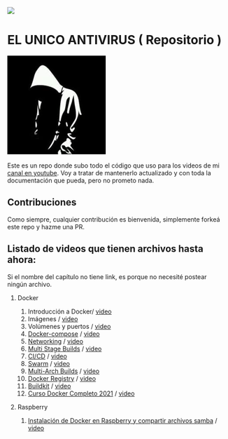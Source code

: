 

<a href="https://slack.peladonerd.com/"><img src="https://slack.peladonerd.com/badge.svg"></a>

# EL UNICO ANTIVIRUS ( Repositorio )

<img src="./assets/avatar.png"/>

Este es un repo donde subo todo el código que uso para los videos de mi [canal en youtube](https://www.youtube.com/channel/UCTpOBkqZsKsR8RkibnBC4zA). Voy a tratar de mantenerlo actualizado y con toda la documentación que pueda, pero no prometo nada.

## Contribuciones

Como siempre, cualquier contribución es bienvenida, simplemente forkeá este repo y hazme una PR.

## Listado de videos que tienen archivos hasta ahora:

Si el nombre del capítulo no tiene link, es porque no necesité postear ningún archivo.

1. Docker
   1. Introducción a Docker/ [video]()
   2. Imágenes / [video]()
   3. Volúmenes y puertos / [video]()
   4. [Docker-compose](./docker/4) / [video]()
   5. [Networking](./docker/5) / [video]()
   6. [Multi Stage Builds](./docker/6) / [video]()
   7. [CI/CD](https://github.com/peladonerd/hola-docker) / [video]()
   8. [Swarm](./docker/8) / [video]() 
   9. [Multi-Arch Builds](./docker/9) / [video]() 
   10. [Docker Registry](./docker/10) / [video]() 
   11. [Buildkit](./docker/11) / [video]()
   12. [Curso Docker Completo 2021](./docker/12) / [video]()

2. Raspberry
   1. [Instalación de Docker en Raspberry y compartir archivos samba](./raspi/1) / [video]()


